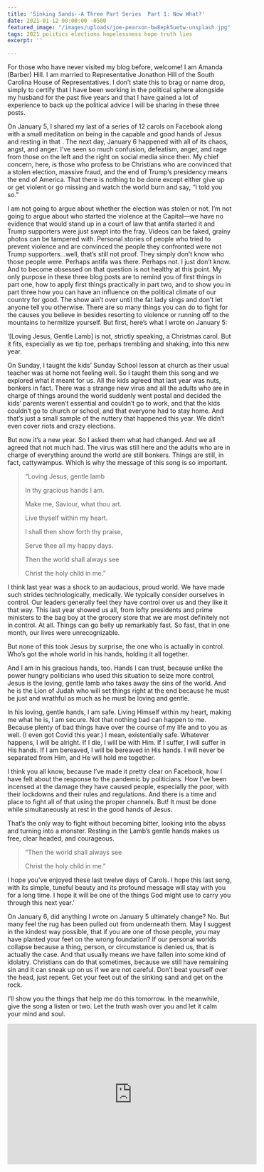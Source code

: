 ```yaml
---
title: 'Sinking Sands--A Three Part Series  Part 1: Now What?'
date: 2021-01-12 00:00:00 -0500
featured_image: "/images/uploads/joe-pearson-bw8epk5uetw-unsplash.jpg"
tags: 2021 politics elections hopelessness hope truth lies
excerpt: ''

---
```

For those who have never visited my blog before, welcome! I am Amanda (Barber) Hill. I am married to Representative Jonathon Hill of the South Carolina House of Representatives. I don’t state this to brag or name drop, simply to certify that I have been working in the political sphere alongside my husband for the past five years and that I have gained a lot of experience to back up the political advice I will be sharing in these three posts.

On January 5, I shared my last of a series of 12 carols on Facebook along with a small meditation on being in the capable and good hands of Jesus and resting in that . The next day, January 6 happened with all of its chaos, angst, and anger. I’ve seen so much confusion, defeatism, anger, and rage from those on the left and the right on social media since then. My chief concern, here, is those who profess to be Christians who are convinced that a stolen election, massive fraud, and the end of Trump’s presidency means the end of America. That there is nothing to be done except either give up or get violent or go missing and watch the world burn and say, “I told you so.” 

I am not going to argue about whether the election was stolen or not. I’m not going to argue about who started the violence at the Capital—we have no evidence that would stand up in a court of law that antifa started it and Trump supporters were just swept into the fray. Videos can be faked, grainy photos can be tampered with. Personal stories of people who tried to prevent violence and are convinced the people they confronted were not Trump supporters…well, that’s still not proof. They simply don’t know who those people were. Perhaps antifa was there. Perhaps not. I just don’t know. And to become obsessed on that question is not healthy at this point. My only purpose in these three blog posts are to remind you of first things in part one, how to apply first things practically in part two, and to show you in part three how you can have an influence on the political climate of our country for good. The show ain’t over until the fat lady sings and don’t let anyone tell you otherwise. There are so many things you can do to fight for the causes you believe in besides resorting to violence or running off to the mountains to hermitize yourself. But first, here’s what I wrote on January 5:

‘\[Loving Jesus, Gentle Lamb\] is not, strictly speaking, a Christmas carol. But it fits, especially as we tip toe, perhaps trembling and shaking, into this new year.

On Sunday, I taught the kids’ Sunday School lesson at church as their usual teacher was at home not feeling well. So I taught them this song and we explored what it meant for us. All the kids agreed that last year was nuts, bonkers in fact. There was a strange new virus and all the adults who are in charge of things around the world suddenly went postal and decided the kids’ parents weren’t essential and couldn’t go to work, and that the kids couldn’t go to church or school, and that everyone had to stay home. And that’s just a small sample of the nuttery that happened this year. We didn’t even cover riots and crazy elections.

But now it’s a new year. So I asked them what had changed. And we all agreed that not much had. The virus was still here and the adults who are in charge of everything around the world are still bonkers. Things are still, in fact, cattywampus. Which is why the message of this song is so important.

> “Loving Jesus, gentle lamb
>
> In thy gracious hands I am.
>
> Make me, Saviour, what thou art.
>
> Live thyself within my heart.
>
> I shall then show forth thy praise,
>
> Serve thee all my happy days.
>
> Then the world shall always see
>
> Christ the holy child in me.”

I think last year was a shock to an audacious, proud world. We have made such strides technologically, medically. We typically consider ourselves in control. Our leaders generally feel they have control over us and they like it that way. This last year showed us all, from lofty presidents and prime ministers to the bag boy at the grocery store that we are most definitely not in control. At all. Things can go belly up remarkably fast. So fast, that in one month, our lives were unrecognizable.

But none of this took Jesus by surprise, the one who is actually in control. Who’s got the whole world in his hands, holding it all together.

And I am in his gracious hands, too. Hands I can trust, because unlike the power hungry politicians who used this situation to seize more control, Jesus is the loving, gentle lamb who takes away the sins of the world. And he is the Lion of Judah who will set things right at the end because he must be just and wrathful as much as he must be loving and gentle.

In his loving, gentle hands, I am safe. Living Himself within my heart, making me what he is, I am secure. Not that nothing bad can happen to me. Because plenty of bad things have over the course of my life and to you as well. (I even got Covid this year.) I mean, existentially safe. Whatever happens, I will be alright. If I die, I will be with Him. If I suffer, I will suffer in His hands. If I am bereaved, I will be bereaved in His hands. I will never be separated from Him, and He will hold me together.

I think you all know, because I’ve made it pretty clear on Facebook, how I have felt about the response to the pandemic by politicians. How I’ve been incensed at the damage they have caused people, especially the poor, with their lockdowns and their rules and regulations. And there is a time and place to fight all of that using the proper channels. But! It must be done while simultaneously at rest in the good hands of Jesus.

That’s the only way to fight without becoming bitter, looking into the abyss and turning into a monster. Resting in the Lamb’s gentle hands makes us free, clear headed, and courageous.

> “Then the world shall always see
>
> Christ the holy child in me.”

I hope you’ve enjoyed these last twelve days of Carols. I hope this last song, with its simple, tuneful beauty and its profound message will stay with you for a long time. I hope it will be one of the things God might use to carry you through this next year.’

On January 6, did anything I wrote on January 5 ultimately change? No. But many feel the rug has been pulled out from underneath them. May I suggest in the kindest way possible, that if you are one of those people, you may have planted your feet on the wrong foundation? If our personal worlds collapse because a thing, person, or circumstance is denied us, that is actually the case. And that usually means we have fallen into some kind of idolatry. Christians can do that sometimes, because we still have remaining sin and it can sneak up on us if we are not careful. Don’t beat yourself over the head, just repent. Get your feet out of the sinking sand and get on the rock.

I’ll show you the things that help me do this tomorrow. In the meanwhile, give the song a listen or two. Let the truth wash over you and let it calm your mind and soul.

<iframe width="560" height="315" src="https://www.youtube.com/embed/MouSJbPO9Vs" frameborder="0" allow="accelerometer; autoplay; clipboard-write; encrypted-media; gyroscope; picture-in-picture" allowfullscreen></iframe>
